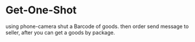 # Get-One-Shot

using phone-camera shut a Barcode of goods. then order send message to seller, after you can get a goods by package.
